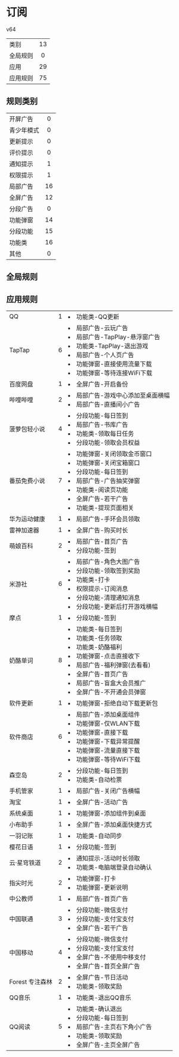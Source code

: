 # 订阅

v64

|||
| - |:-:|
|类别|13|
|全局规则|0|
|应用|29|
|应用规则|75|

## 规则类别

|||
| - |:-:|
|开屏广告|0|
|青少年模式|0|
|更新提示|0|
|评价提示|0|
|通知提示|1|
|权限提示|1|
|局部广告|16|
|全屏广告|12|
|分段广告|0|
|功能弹窗|14|
|分段功能|15|
|功能类|16|
|其他|0|

## 全局规则



## 应用规则

||||
| - |:-:|-|
|QQ|1|<li>功能类-QQ更新|
|TapTap|6|<li>局部广告-云玩广告<li>局部广告-TapPlay-悬浮窗广告<li>功能类-TapPlay-退出游戏<li>局部广告-个人页广告<li>功能弹窗-直接使用流量下载<li>功能弹窗-等待连接WiFi下载|
|百度网盘|1|<li>全屏广告-开启备份|
|哔哩哔哩|2|<li>局部广告-游戏中心添加至桌面横幅<li>局部广告-直播间小广告|
|菠萝包轻小说|4|<li>分段功能-每日签到<li>局部广告-书库广告<li>功能类-领取每日任务<li>分段功能-领取会员权益|
|番茄免费小说|7|<li>功能弹窗-关闭领取金币窗口<li>功能弹窗-关闭宝箱窗口<li>分段功能-每日签到<li>局部广告-广告抽奖弹窗<li>功能类-阅读页功能<li>全屏广告-若干广告<li>功能类-提现页面相关|
|华为运动健康|1|<li>局部广告-手环会员领取|
|雷神加速器|1|<li>全屏广告-购买时长|
|萌娘百科|2|<li>局部广告-首页广告<li>分段功能-签到|
|米游社|6|<li>局部广告-角色大图广告<li>分段功能-领取签到奖励<li>功能类-打卡<li>权限提示-订阅消息<li>分段功能-清理通知消息<li>分段功能-更新后打开游戏横幅|
|摩点|1|<li>分段功能-签到|
|奶酪单词|8|<li>功能类-每日签到<li>功能类-任务领取<li>功能类-奶酪福利<li>功能弹窗-点击直接收下<li>局部广告-福利弹窗(去看看)<li>全屏广告-首页广告<li>局部广告-盲盒大会员推广<li>全屏广告-不开通会员弹窗|
|软件更新|1|<li>功能弹窗-拒绝自动下载更新包|
|软件商店|6|<li>局部广告-添加桌面组件<li>功能弹窗-仅WLAN下载<li>功能弹窗-直接下载<li>功能弹窗-下载异常提醒<li>功能弹窗-流量直接下载<li>功能弹窗-等待WiFi下载|
|森空岛|2|<li>分段功能-每日签到<li>功能类-自动检票|
|手机管家|1|<li>局部广告-关闭广告横幅|
|淘宝|1|<li>全屏广告-活动广告|
|系统桌面|1|<li>功能弹窗-添加组件到桌面|
|小布助手|1|<li>全屏广告-添加桌面快捷方式|
|一羽记账|1|<li>功能类-自动同步|
|樱花日语|1|<li>分段功能-签到|
|云·星穹铁道|2|<li>通知提示-活动时长领取<li>功能类-电脑端登录自动确认|
|指尖时光|2|<li>功能弹窗-打卡<li>功能弹窗-更新说明|
|中公教师|1|<li>局部广告-首页广告|
|中国联通|3|<li>分段功能-微信支付<li>分段功能-支付宝支付<li>全屏广告-若干广告|
|中国移动|4|<li>分段功能-微信支付<li>分段功能-支付宝支付<li>全屏广告-不使用中移支付<li>全屏广告-首页全屏广告|
|Forest 专注森林|2|<li>全屏广告-节日活动<li>功能类-领取奖励|
|QQ音乐|1|<li>功能类-退出QQ音乐|
|QQ阅读|5|<li>功能类-确认退出<li>分段功能-每日签到<li>局部广告-主页右下角小广告<li>功能类-领取奖励<li>全屏广告-主页全屏广告|
